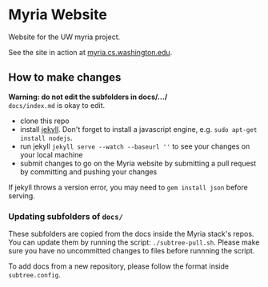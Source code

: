 # Myria Website

Website for the UW myria project.

See the site in action at [myria.cs.washington.edu](http://myria.cs.washington.edu/).

## How to make changes

**Warning: do not edit the subfolders in docs/.../** <br/>
`docs/index.md` is okay to edit.

* clone this repo
* install [jekyll](http://jekyllrb.com/).
  Don't forget to install a javascript engine, e.g. `sudo apt-get install nodejs`.
* run jekyll `jekyll serve --watch --baseurl ''` to see your changes on your local machine
* submit changes to go on the Myria website
  by submitting a pull request by committing and pushing your changes 

If jekyll throws a version error, you may need to `gem install json` before serving.


### Updating subfolders of `docs/`

These subfolders are copied from the docs inside the Myria stack's repos.
You can update them by running the script: `./subtree-pull.sh`.
Please make sure you have no uncommitted changes to files before runnning the script.

To add docs from a new repository, please follow the format inside `subtree.config`.
